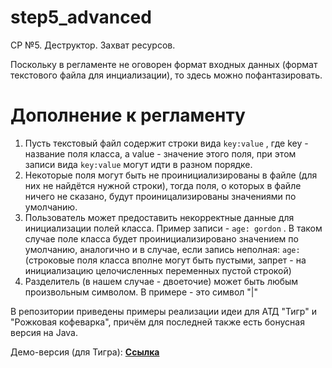 # step5_advanced
СР №5. Деструктор. Захват ресурсов.

Поскольку в регламенте не оговорен формат входных данных (формат текстового файла для инциализации), то здесь можно пофантазировать.
# Дополнение к регламенту 
1. Пусть текстовый файл содержит строки вида ```key:value``` , где key - название поля класса, а value - значение
этого поля, при этом записи вида ```key:value``` могут идти в разном порядке.
2. Некоторые поля могут быть не проинициализированы в файле (для них не найдётся нужной строки), тогда поля, о которых в файле ничего не сказано, будут проиницализированы значениями по умолчанию.
3. Пользователь может предоставить некорректные данные для инициализации полей класса.
Пример записи - ```age: gordon``` . В таком случае поле класса будет проинициализировано значением по умолчанию, аналогично и в случае, если запись неполная:  ```age:```  (строковые поля класса вполне могут быть пустыми, запрет - на инициализацию целочисленных переменных пустой строкой)
4. Разделитель (в нашем случае - двоеточие) может быть любым произвольным символом. В примере - это символ "|"

В репозитории приведены примеры реализации идеи для АТД "Тигр" и "Рожковая кофеварка", причём для последней также есть бонусная версия на Java.

Демо-версия (для Тигра): **[Ссылка](https://repl.it/@dapapko/tiger5)**
